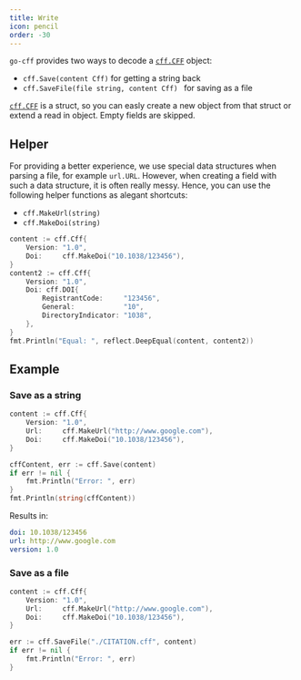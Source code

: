 ```yaml
---
title: Write
icon: pencil
order: -30
---
```


`go-cff` provides two ways to decode a [`cff.CFF`](https://github.com/alexander-lindner/go-cff/blob/main/format.go) object:
* `cff.Save(content Cff)` for getting a string back
* `cff.SaveFile(file string, content Cff) ` for saving as a file

 [`cff.CFF`](https://github.com/alexander-lindner/go-cff/blob/main/format.go) is a struct,
 so you can easly create a new object from that struct or extend a read in object.
Empty fields are skipped.
## Helper

For providing a better experience, we use special data structures when parsing a file, for 
example `url.URL`.
However, when creating a field with such a data structure, it is often really messy.
Hence, you can use the following helper functions as alegant shortcuts:
* `cff.MakeUrl(string)`
* `cff.MakeDoi(string)`

```go
content := cff.Cff{
    Version: "1.0",
    Doi:     cff.MakeDoi("10.1038/123456"),
}
content2 := cff.Cff{
    Version: "1.0",
    Doi: cff.DOI{
        RegistrantCode:     "123456",
        General:            "10",
        DirectoryIndicator: "1038",
    },
}
fmt.Println("Equal: ", reflect.DeepEqual(content, content2))
```
## Example

### Save as a string

```go
content := cff.Cff{
    Version: "1.0",
    Url:     cff.MakeUrl("http://www.google.com"),
    Doi:     cff.MakeDoi("10.1038/123456"),
}

cffContent, err := cff.Save(content)
if err != nil {
    fmt.Println("Error: ", err)
}
fmt.Println(string(cffContent))
```
Results in:
```yaml
doi: 10.1038/123456
url: http://www.google.com
version: 1.0
```
### Save as a file
```go
content := cff.Cff{
    Version: "1.0",
    Url:     cff.MakeUrl("http://www.google.com"),
    Doi:     cff.MakeDoi("10.1038/123456"),
}

err := cff.SaveFile("./CITATION.cff", content)
if err != nil {
    fmt.Println("Error: ", err)
}
```

